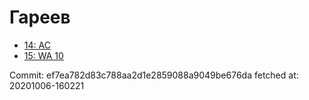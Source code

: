 # Гареев
- [14: AC](14.md)
- [15: WA 10](15.md)

Commit: ef7ea782d83c788aa2d1e2859088a9049be676da
 fetched at: 20201006-160221
